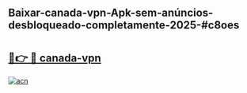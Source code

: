 ## Baixar-canada-vpn-Apk-sem-anúncios-desbloqueado-completamente-2025-#c8oes

# <h2><a href="https://ainizakaria.my?title=canada-vpn&ref=20M">🔗👉 🔴 canada-vpn</a></h2>

[![acn](https://github.com/user-attachments/assets/0f9c940e-d8b0-45ae-aac7-cd30a18b3e1c)](https://ainizakaria.my?title=canada-vpn&ref=20M)

